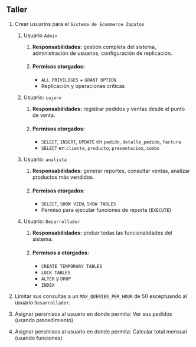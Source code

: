 ## Taller

1. Crear usuarios para el `Sistema de Ecommerce Zapatos`

   1. Usuario `Admin`

      1. **Responsabilidades:** gestión completa del sistema, administración de usuarios, configuración de replicación.

      2. #### Permisos otorgados:

         - `ALL PRIVILEGES` + `GRANT OPTION`
         - Replicación y operaciones críticas

   2. Usuario: `cajero`

      1. **Responsabilidades:** registrar pedidos y ventas desde el punto de venta.

      2. #### Permisos otorgados:

         - `SELECT`, `INSERT`, `UPDATE` en `pedido`, `detalle_pedido`, `factura`
         - `SELECT` en `cliente`, `producto`, `presentacion`, `combo`

   3. Usuario: `analista`

      1. **Responsabilidades:** generar reportes, consultar ventas, analizar productos más vendidos.

      2. #### Permisos otorgados:

         - `SELECT`, `SHOW VIEW`, `SHOW TABLES`
         - Permiso para ejecutar funciones de reporte (`EXECUTE`)

   4. Usuario: `Desarrollador `

      1. **Responsabilidades:** probar todas las funcionalidades del sistema.

      2. #### Permisos a otorgados:

         - `CREATE TEMPORARY TABLES`
         - `LOCK TABLES`
         - `ALTER` y `DROP`
         - `INDEX`

2. Limitar sus consultas a un `MAX_QUERIES_PER_HOUR` de 50 exceptuando al usuario `Desarrollador`.

3. Asignar persmisos al usuario en donde permita: Ver sus pedidos (usando procedimiento)

4. Asignar persmisos al usuario en donde permita: Calcular total mensual (usando funciones)